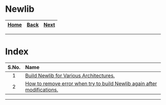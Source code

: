 # Newlib

| [Home](/README.md) | [Back](../Linux/Share_net_to_another_system_running_linux/README.md) | [Next](./Build_for_Various_architectures/README.md) |
| :---: | :---: | :---: |

---

# Index

| S.No. | Name |
| :---: | :--- |
| 1 | [Build Newlib for Various Architectures.](./Build_for_Various_architectures/1_build_for_sparc.md) |
| 2 | [How to remove error when try to build Newlib again after modifications.](./1_error_when_run_make_after_modification_in_newlib_repo.md) |

---